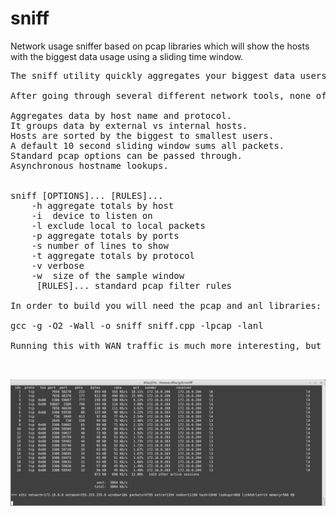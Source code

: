 # sniff
Network usage sniffer based on pcap libraries which will show the hosts with the biggest data usage using a sliding time window.

<pre>
The sniff utility quickly aggregates your biggest data users on your network so you can identify hosts that are using an excessive amount of bandwidth.  Extremely useful to find all the people streaming video during big sporting events.  Also was able to find hosts doing full backups during peak times of day.  Helpful utility to identify types of traffic for further shaping that was too hard to pick out with just tcpdump.

After going through several different network tools, none of them aggregated the data the way we needed.  This is a pure text based console app for viewing top bandwidth uses.

Aggregates data by host name and protocol.
It groups data by external vs internal hosts.
Hosts are sorted by the biggest to smallest users.
A default 10 second sliding window sums all packets.
Standard pcap options can be passed through.
Asynchronous hostname lookups.


sniff [OPTIONS]... [RULES]...
	-h aggregate totals by host
	-i <iface> device to listen on
	-l exclude local to local packets
	-p aggregate totals by ports
	-s number of lines to show
	-t aggregate totals by protocol
	-v verbose
	-w <window> size of the sample window
	 [RULES]... standard pcap filter rules
	 
In order to build you will need the pcap and anl libraries:

gcc -g -O2 -Wall -o sniff sniff.cpp -lpcap -lanl

Running this with WAN traffic is much more interesting, but here is a sample running within a server lan:

<p>
<img src=screenshot.png/>

</pre>
